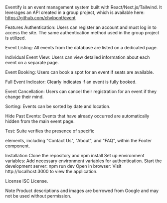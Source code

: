 Eventify is an event management system built with React/Next.js/Tailwind. It leverages an API created in a group project, which is available here: https://github.com/chvlpont/event

Features
Authentication: Users can register an account and must log in to access the site. The same authentication method used in the group project is utilized.

Event Listing: All events from the database are listed on a dedicated page.

Individual Event View: Users can view detailed information about each event on a separate page.

Event Booking: Users can book a spot for an event if seats are available.

Full Event Indicator: Clearly indicates if an event is fully booked.

Event Cancellation: Users can cancel their registration for an event if they change their mind.

Sorting: Events can be sorted by date and location.

Hide Past Events: Events that have already occurred are automatically hidden from the main event page.

Test: Suite verifies the presence of specific <div> elements, including "Contact Us", "About", and "FAQ", within the Footer component.


Installation
Clone the repository and npm install
Set up environment variables: Add necessary environment variables for authentication.
Start the development server: npm run dev
Open in browser: Visit http://localhost:3000 to view the application.

License ISC License.

Note Product descriptions and images are borrowed from Google and may not be used without permission.
